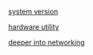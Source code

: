 [system version](step1/text.md)

[hardware utility](step2/text.md)

[deeper into networking](step3/text.md)
